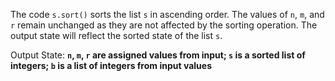 The code `s.sort()` sorts the list `s` in ascending order. The values of `n`, `m`, and `r` remain unchanged as they are not affected by the sorting operation. The output state will reflect the sorted state of the list `s`.

Output State: **`n`, `m`, `r` are assigned values from input; `s` is a sorted list of integers; `b` is a list of integers from input values**